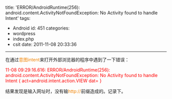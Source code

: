 title: 'ERROR/AndroidRuntime(256):  android.content.ActivityNotFoundException: No Activity found to handle Intent'
tags:
  - Android
id: 451
categories:
  - wordpress
  - index.php
  - csit
date: 2011-11-08 20:33:36
---

在通过<span style="color: #f18200;">意图intent</span>来打开外部浏览器的程序中遇到了一下错误：

<span style="color: #ff0000;">11-08 09:29:16.616: ERROR/AndroidRuntime(256): android.content.ActivityNotFoundException: No Activity found to handle Intent { act=android.intent.action.VIEW dat= }</span>

结果发现是输入网址时，没有输<span style="color: #f18200;">http://</span>前缀造成的。记录下。

&nbsp;